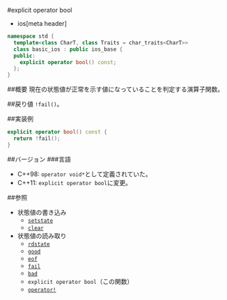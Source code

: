 #explicit operator bool
* ios[meta header]

```cpp
namespace std {
  template<class CharT, class Traits = char_traits<CharT>>
  class basic_ios : public ios_base {
  public:
    explicit operator bool() const;
  };
}
```

##概要
現在の状態値が正常を示す値になっていることを判定する演算子関数。

##戻り値
`!fail()`。

##実装例
```cpp
explicit operator bool() const {
  return !fail();
}
```

##バージョン
###言語
- C++98: `operator void*`として定義されていた。
- C++11: `explicit operator bool`に変更。

##参照
- 状態値の書き込み
    - [`setstate`](setstate.md)
    - [`clear`](clear.md)
- 状態値の読み取り
    - [`rdstate`](rdstate.md)
    - [`good`](good.md)
    - [`eof`](eof.md)
    - [`fail`](fail.md)
    - [`bad`](bad.md)
    - `explicit operator bool`（この関数）
    - [`operator!`](op_not.md)

